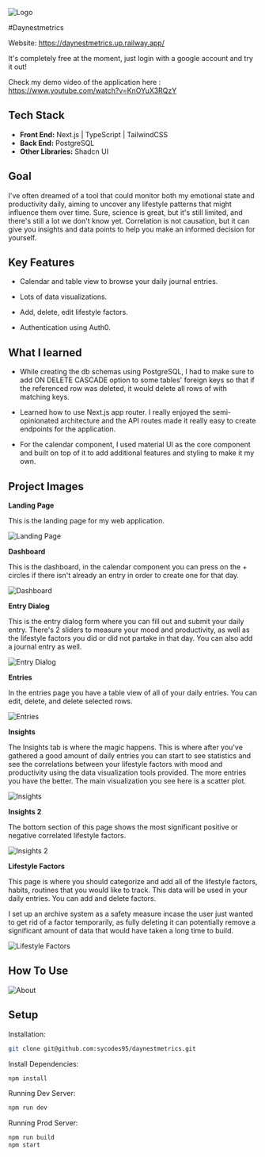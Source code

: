 ![Logo](./src/assets/readme/logo.png "Daynestmetrics")

#Daynestmetrics

Website: https://daynestmetrics.up.railway.app/

It's completely free at the moment, just login with a google account and try it out!

Check my demo video of the application here : https://www.youtube.com/watch?v=KnOYuX3RQzY

## Tech Stack

- **Front End:** Next.js | TypeScript | TailwindCSS
- **Back End:** PostgreSQL
- **Other Libraries:** Shadcn UI

## Goal

I've often dreamed of a tool that could monitor both my emotional state and productivity daily, aiming to uncover any lifestyle patterns that might influence them over time. Sure, science is great, but it's still limited, and there's still a lot we don't know yet. Correlation is not causation, but it can give you insights and data points to help you make an informed decision for yourself.

## Key Features 

- Calendar and table view to browse your daily journal entries.

- Lots of data visualizations.

- Add, delete, edit lifestyle factors.

- Authentication using Auth0.

## What I learned

- While creating the db schemas using PostgreSQL, I had to make sure to add ON DELETE CASCADE option to some tables' foreign keys so that if the referenced row was deleted, it would delete all rows of with matching keys.

- Learned how to use Next.js app router. I really enjoyed the semi-opinionated architecture and the API routes made it really easy to create endpoints for the application.

- For the calendar component, I used material UI as the core component and built on top of it to add additional features and styling to make it my own.

## Project Images

**Landing Page**

This is the landing page for my web application.

![Landing Page](./src/assets/readme/landingPage.png "Landing Page")

**Dashboard**

This is the dashboard, in the calendar component you can press on the + circles if there isn't already an entry in order to create one for that day.

![Dashboard](./src/assets/readme/dashboard.png "Dashboard")

**Entry Dialog**

This is the entry dialog form where you can fill out and submit your daily entry. There's 2 sliders to measure your mood and productivity, as well as the lifestyle factors you did or did not partake in that day. You can also add a journal entry as well.

![Entry Dialog](./src/assets/readme/entryDialog.png "Entry Dialog")

**Entries**

In the entries page you have a table view of all of your daily entries.
You can edit, delete, and delete selected rows.

![Entries](./src/assets/readme/entries.png "Entries")

**Insights**

The Insights tab is where the magic happens. This is where after you've gathered a good amount of daily entries you can start to see statistics and see the correlations between your lifestyle factors with mood and productivity using the data visualization tools provided. The more entries you have the better. The main visualization you see here is a scatter plot.

![Insights](./src/assets/readme/insights.png "Insights")

**Insights 2**

The bottom section of this page shows the most significant positive or negative correlated lifestyle factors.

![Insights 2](./src/assets/readme/insights2.png "Insights 2")

**Lifestyle Factors**

This page is where you should categorize and add all of the lifestyle factors, habits, routines that you would like to track. This data will be used in your daily entries. You can add and delete factors. 

I set up an archive system as a safety measure incase the user just wanted to get rid of a factor temporarily, as fully deleting it can potentially remove a significant amount of data that would have taken a long time to build.

![Lifestyle Factors](./src/assets/readme/lifestylefactors.png "Lifestyle Factors")


## How To Use

![About](./src/assets/readme/about.png "About")

## Setup

Installation: 

```bash
git clone git@github.com:sycodes95/daynestmetrics.git
```

Install Dependencies: 

```bash
npm install
```

Running Dev Server:

```bash
npm run dev
```

Running Prod Server:

```bash
npm run build
npm start
```

